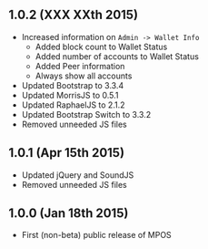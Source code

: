 1.0.2 (XXX XXth 2015)
---------------------

* Increased information on `Admin -> Wallet Info`
  * Added block count to Wallet Status
  * Added number of accounts to Wallet Status
  * Added Peer information
  * Always show all accounts
* Updated Bootstrap to 3.3.4
* Updated MorrisJS to 0.5.1
* Updated RaphaelJS to 2.1.2
* Updated Bootstrap Switch to 3.3.2
* Removed unneeded JS files

1.0.1 (Apr 15th 2015)
---------------------

* Updated jQuery and SoundJS
* Removed unneeded JS files

1.0.0 (Jan 18th 2015)
---------------------

* First (non-beta) public release of MPOS
